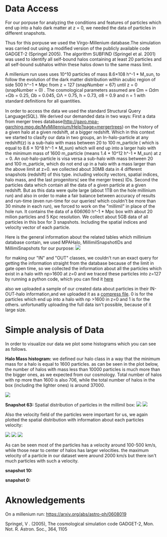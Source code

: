 # Data Access

For our porpuse for analyzing the conditions and features of particles which end up into a halo dark matter at z = 0, we needed the data of particles in different snapshots.

Thus for this porpuse we used the Virgo-Millenium database.The simulation was carried out using a modiﬁed version of the publicly available code GADGET-2  (Springel 2005). The algorithm SUBFIND (Springel et al. 2001) was used to identify all self-bound halos containing at least 20 particles and all self-bound subhalos within these halos down to the same mass limit. 

A millenium run uses  uses 10^10 particles of mass 8.6×108 h^-1 * M_sun, to follow the evolution of the dark matter distribution within acubic region of side 500 h^−1 * Mpc from z = 127 (snapNumber = 67) until z = 0 (snapNumber = 0) . The cosmological parameters assumed are Ωm = Ωdm +Ωb = 0.25, Ωb = 0.045,  ΩΛ = 0.75, h = 0.73, σ8 = 0.9 and n = 1 with standard deﬁnitions for all quantities. 

In order to access the data we used the standard Structural Query Language(SQL). 
We derived our demanded data in two ways: 
First a data from merger trees database(http://gavo.mpa-garching.mpg.de/MyMillennium/Help?page=mergertrees) on the history of a given halo at a given redshift, at a bigger redshift. Which in this context we started to clasify our data in two groups, an In-halo-particle at any redshift(z) is a sub-halo with mass between 20 to 100 m_particle ( which is equal to 8.6 × 10^8 h^-1 * M_sun) which will end up into a larger halo with the minimum mass of 1600 m_particle (means 1.4 * 10^12 h^-1 * M_sun) at z = 0. An out-halo-particle is visa versa a sub-halo with mass between 20 and 100 m_particle, which do not end up in a halo with a mass larger than the above limit at z=0. we collected about 30MB data in 4 different snapshots (redshift) of this type. including  velocity vectors, spatial indices, halo mass, and the last progenitors( see the merger trees) IDs.
Second the particles data which contain all the data of a given particle at a given redshift. But as this data were quite large (about 1TB on the hole millinium run) and also in order to make a fair balance between accuracy of results and run-time (even run-time for our queries! which couldn't be more than 30 minute in each run), we forced to work on the "millimil" in place of the hole run. It contains the data of a 60*60*60 h^-1 * Mpc box with about 20 milion particles and 5 Kpc resolution. We collect about 5GB data of all particles in this box for 3 snapshots. Including the spatial indices and velocity vector of each particle.

Here is the general information about the related tables which millinium database contain, we used MPAHalo, MillimilSnapshotIDs and MillimiSnapshots for our purpose:
![](/Data/tables.PNG)

for making our "IN" and "OUT" classes, we couldn't run an exact query for getting the information straight from the database because of the limit in gate open time, so we collected the information about all the particles which exist in a halo with np>1600 at z=0 and we traced these particles into z=127 by running a python code, which you can find it [here](https://github.com/Machine-Learning-in-Structure-formation/NLSFML/blob/master/Data/IN_OUT_Halo_Particles.ipynb)

also we uploaded a sample of our created data about particles in their IN-OUT-halo information,and we uploaded it as a [compress file]().
0 is for the particles which end up into a halo with np >1600 in z=0 and 1 is for the others.
unfortunatlly uploading the full data isn't possible, because of it large size. 

# Simple analysis of Data

In order to visualize our data we plot some histograms which you can see as follows.

**Halo Mass histogram:**
we defined our halo class in a way that the minimum mass for a halo is equal to 1600 particles. as can be seen in the plot below, the number of halos with mass less than 10000 particles is much more than the bigger ones, as we expected from our cosmology. Total number of halos with np more than 1600 is also 706, while the total number of halos in the box (including the lighter ones) is around 37000.


![](/Data/Histogram_of_halo_masses.png)

**Snapshot 63:**
Spatial distribution of particles in the millimil box:
![](/Data/Particles_distribution_in_space_at_z%3D0.png)
![](/Data/Snap63_1.9m_particles_spatial_distribution.PNG)

Also the velocity field of the particles were important for us, we again plotted the spatial distribution with information about each particles velocity:

![](/Data/Particles_velocity_distribution_at_z%3D0.png)
![](/Data/Particles_velocity_distribution_in_xyPlane_at_z%3D0.png)
![](/Data/Particles_velocity_distribution_in_xzPlane_at_z%3D0.png)

As can be seen most of the particles has a velocity around 100-500 km/s, while those near to center of halos has larger velocities.
the maximum velocity of a particle in our dataset were around 2000 km/s but there isn't much particles with such a velocity. 

**snapshot 10:**

**snapshot 0:**


# Aknowledgements

On a millenium run: https://arxiv.org/abs/astro-ph/0608019

Springel, V . (2005), The cosmological simulation code GADGET-2, Mon. Not. R. Astron. Soc., 364, 1105 
